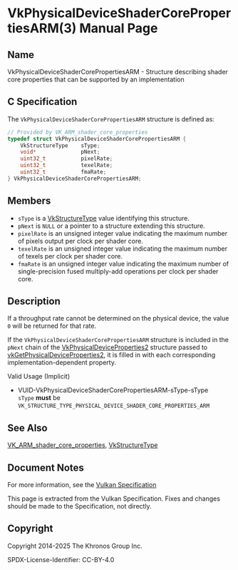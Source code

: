 # VkPhysicalDeviceShaderCorePropertiesARM(3) Manual Page

## Name

VkPhysicalDeviceShaderCorePropertiesARM - Structure describing shader core properties that can be supported by an implementation



## [](#_c_specification)C Specification

The `VkPhysicalDeviceShaderCorePropertiesARM` structure is defined as:

```c++
// Provided by VK_ARM_shader_core_properties
typedef struct VkPhysicalDeviceShaderCorePropertiesARM {
    VkStructureType    sType;
    void*              pNext;
    uint32_t           pixelRate;
    uint32_t           texelRate;
    uint32_t           fmaRate;
} VkPhysicalDeviceShaderCorePropertiesARM;
```

## [](#_members)Members

- `sType` is a [VkStructureType](https://registry.khronos.org/vulkan/specs/latest/man/html/VkStructureType.html) value identifying this structure.
- `pNext` is `NULL` or a pointer to a structure extending this structure.
- `pixelRate` is an unsigned integer value indicating the maximum number of pixels output per clock per shader core.
- `texelRate` is an unsigned integer value indicating the maximum number of texels per clock per shader core.
- `fmaRate` is an unsigned integer value indicating the maximum number of single-precision fused multiply-add operations per clock per shader core.

## [](#_description)Description

If a throughput rate cannot be determined on the physical device, the value `0` will be returned for that rate.

If the `VkPhysicalDeviceShaderCorePropertiesARM` structure is included in the `pNext` chain of the [VkPhysicalDeviceProperties2](https://registry.khronos.org/vulkan/specs/latest/man/html/VkPhysicalDeviceProperties2.html) structure passed to [vkGetPhysicalDeviceProperties2](https://registry.khronos.org/vulkan/specs/latest/man/html/vkGetPhysicalDeviceProperties2.html), it is filled in with each corresponding implementation-dependent property.

Valid Usage (Implicit)

- [](#VUID-VkPhysicalDeviceShaderCorePropertiesARM-sType-sType)VUID-VkPhysicalDeviceShaderCorePropertiesARM-sType-sType  
  `sType` **must** be `VK_STRUCTURE_TYPE_PHYSICAL_DEVICE_SHADER_CORE_PROPERTIES_ARM`

## [](#_see_also)See Also

[VK\_ARM\_shader\_core\_properties](https://registry.khronos.org/vulkan/specs/latest/man/html/VK_ARM_shader_core_properties.html), [VkStructureType](https://registry.khronos.org/vulkan/specs/latest/man/html/VkStructureType.html)

## [](#_document_notes)Document Notes

For more information, see the [Vulkan Specification](https://registry.khronos.org/vulkan/specs/latest/html/vkspec.html#VkPhysicalDeviceShaderCorePropertiesARM)

This page is extracted from the Vulkan Specification. Fixes and changes should be made to the Specification, not directly.

## [](#_copyright)Copyright

Copyright 2014-2025 The Khronos Group Inc.

SPDX-License-Identifier: CC-BY-4.0
